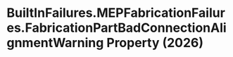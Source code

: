 # BuiltInFailures.MEPFabricationFailures.FabricationPartBadConnectionAlignmentWarning Property (2026)

﻿